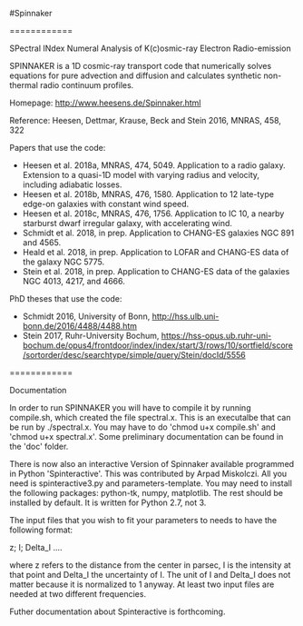#Spinnaker

============

SPectral INdex Numeral Analysis of K(c)osmic-ray Electron Radio-emission

SPINNAKER is a 1D cosmic-ray transport code that numerically solves equations for pure advection and diffusion and calculates synthetic non-thermal radio continuum profiles.

Homepage: http://www.heesens.de/Spinnaker.html

Reference: Heesen, Dettmar, Krause, Beck and Stein 2016, MNRAS, 458, 322

Papers that use the code:
- Heesen et al. 2018a, MNRAS, 474, 5049. Application to a radio galaxy. Extension to a quasi-1D model with varying radius and velocity, including adiabatic losses.
- Heesen et al. 2018b, MNRAS, 476, 1580. Application to 12 late-type edge-on galaxies with constant wind speed.
- Heesen et al. 2018c, MNRAS, 476, 1756. Application to IC 10, a nearby starburst dwarf irregular galaxy, with accelerating wind.
- Schmidt et al. 2018, in prep. Application to CHANG-ES galaxies NGC 891 and 4565.
- Heald et al. 2018, in prep. Application to LOFAR and CHANG-ES data of the galaxy NGC 5775.
- Stein et al. 2018, in prep. Application to CHANG-ES data of the galaxies NGC 4013, 4217, and 4666.

PhD theses that use the code:
- Schmidt 2016, University of Bonn, http://hss.ulb.uni-bonn.de/2016/4488/4488.htm
- Stein 2017, Ruhr-University Bochum, https://hss-opus.ub.ruhr-uni-bochum.de/opus4/frontdoor/index/index/start/3/rows/10/sortfield/score/sortorder/desc/searchtype/simple/query/Stein/docId/5556

============

Documentation

In order to run SPINNAKER you will have to compile it by running compile.sh, which created the file spectral.x. This is an executalbe that can be run by ./spectral.x. You may have to do 'chmod u+x compile.sh' and 'chmod u+x spectral.x'. Some preliminary documentation can be found in the 'doc' folder.

There is now also an interactive Version of Spinnaker available programmed in Python 'Spinteractive'. This was contributed by Arpad Miskolczi. All you need is spinteractive3.py and parameters-template. You may need to install the following packages: python-tk,  numpy, matplotlib. The rest should be installed by default. It is written for Python 2.7, not 3.

The input files that you wish to fit your parameters to needs to have the following format:

z; I; Delta_I
....

where z refers to the distance from the center in parsec, I is the intensity at that point and Delta_I the uncertainty of I. The unit of I and Delta_I does not matter because it is normalized to 1 anyway. At least two input files are needed at two different frequencies.

Futher documentation about Spinteractive is forthcoming.
